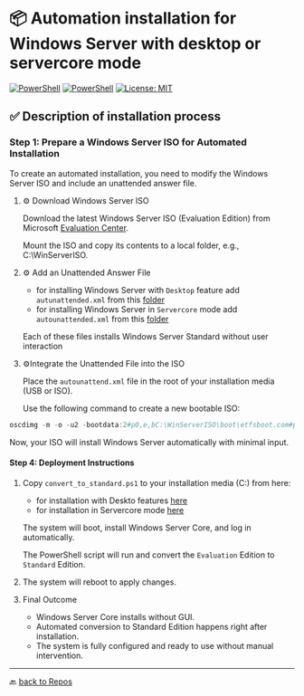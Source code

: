 # 📦 Automation installation for Windows Server with desktop or servercore mode

[![PowerShell](https://custom-icon-badges.demolab.com/badge/.-Microsoft-blue.svg?style=flat&logo=powershell-core-eyecatch32&logoColor=white)](https://learn.microsoft.com/en-us/powershell/scripting/install/installing-powershell-on-windows?view=powershell-7.5)
[![PowerShell](https://img.shields.io/badge/PowerShell-5.1%2B-blue?logo=powershell)](https://docs.microsoft.com/en-us/powershell/)
[![License: MIT](https://img.shields.io/badge/License-MIT-green.svg)](https://opensource.org/licenses/MIT)

## ✅ Description of installation process

### Step 1: Prepare a Windows Server ISO for Automated Installation

To create an automated installation, you need to modify the Windows Server ISO and include an unattended answer file.

1. ⚙️ Download Windows Server ISO

    Download the latest Windows Server ISO (Evaluation Edition) from Microsoft [Evaluation Center](https://www.microsoft.com/en-us/evalcenter/).

    Mount the ISO and copy its contents to a local folder, e.g., C:\WinServerISO.

2. ⚙️ Add an Unattended Answer File
    - for installing Windows Server with `Desktop` feature add `autunattended.xml` from this [folder](./WinServer-Desktop/autounattend.xml)
    - for installing Windows Server in `Servercore` mode add `autounattended.xml` from this [folder](./WinServer-Core/autounattended.xml)

    Each of these files installs Windows Server Standard without user interaction
3. ⚙️Integrate the Unattended File into the ISO

    Place the `autounattend.xml` file in the root of your installation media (USB or ISO).

    Use the following command to create a new bootable ISO:

```powershell
oscdimg -m -o -u2 -bootdata:2#p0,e,bC:\WinServerISO\boot\etfsboot.com#pEF,e,bC:\WinServerISO\efi\microsoft\boot\efisys.bin C:\WinServerISO C:\WinServer_Auto.iso
```

 Now, your ISO will install Windows Server automatically with minimal input.

#### Step 4: Deployment Instructions

1. Copy `convert_to_standard.ps1` to your installation media (C:\) from here:
    - for installation with Deskto features [here](./WinServer-Desktop/convert_to_std.ps1)
    - for installation in Servercore mode [here](./WinServer-Core/convert_to_standard.ps1)

   The system will boot, install Windows Server Core, and log in automatically.

   The PowerShell script will run and convert the `Evaluation` Edition to `Standard`   Edition.
  
2. The system will reboot to apply changes.

3. Final Outcome
    - Windows Server Core installs without GUI.
    - Automated conversion to Standard Edition happens right after installation.
    - The system is fully configured and ready to use without manual intervention.

---

🔙 [back to Repos](../)
